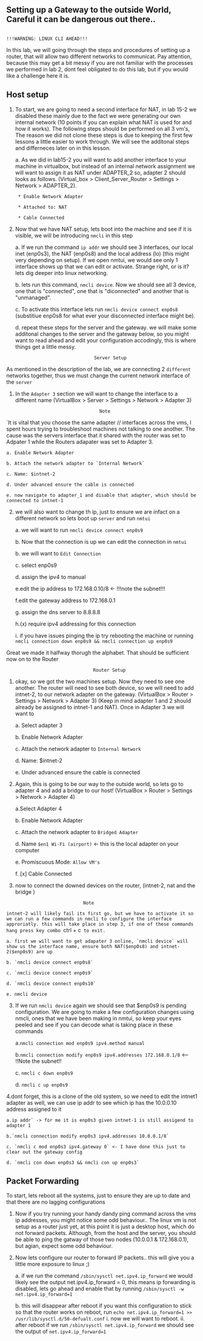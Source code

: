 ## Setting up a Gateway to the outside World, Careful it can be dangerous out there.. 

 
                                                                  !!!WARNING: LINUX CLI AHEAD!!!


In this lab, we will going through the steps and procedures of setting up a router, that will allow two different networks to communicat. Pay attention, because this may get a bit messy if you are not familiar with the processes we performed in lab 2, dont feel obligated to do this lab, but if you would like a challenge here it is. 


## Host setup

1. To start, we are going to need a second interface for NAT, in lab 15-2 we disabled these mainly due to the fact we were generating our own internal network (10 points if you can explain what NAT is used for and how it works). The following steps should be performed on all 3 vm's, The reason we did not clone these steps is due to keeping the first few lessons a little easier to work through. We will see the additonal steps and differneces later on in this lesson.
	
	a. As we did in lab15-2 you will want to add another interface to your machine in virtualbox, but instead of an internal network assignment we will want to assign it as NAT under ADAPTER_2 so, adapter 2 should looks as follows. (Virtual_box > Client_Server_Router > Settings > Network > ADAPTER_2). 
	
		* Enable Network Adapter 
		
		* Attached to: NAT
		
		* Cable Connected
	
2. Now that we have NAT setup, lets boot into the machine and see if it is visible, we will be introducing `nmcli` in this step
	
	a. If we run the command `ip addr` we should see 3 interfaces, our local inet (enp0s3), the NAT (enp0s8) and the local address (lo) (this might very depending on setup). If we open nmtui, we would see only 1 interface shows up that we can edit or activate. Strange right, or is it? lets dig deeper into linux networking. 

	b. lets run this command, `nmcli device`. Now we should see all 3 device, one that is "connected", one that is "diconnected" and another that is "unmanaged". 

	c. To activate this interface lets run `nmcli device connect enp0s8` (substitiue enp0s8 for what ever your disconnected interface might be). 
	
	d. repeat these steps for the server and the gateway. we will make some additonal changes to the server and the gateway below, so you might want to read ahead and edit your configuration accodingly, this is where things get a little messy. 

								    Server Setup

As mentioned in the description of the lab, we are connecting 2 `different` networks together, thus we must change the current network interface of the `server`

1. In the `Adapter 3` section we will want to change the interface to a different name (VirtualBox > Server > Settings > Network > Adapter 3) 

								      Note
`It is vital that you choose the same adapter // interfaces across the vms, I spent hours trying to troubleshoot machines not talking to one another. The cause was the servers interface that it shared with the router was set to Adpater 1 while the Routers adapater was set to Adapter 3.

	a. Enable Network Adapter 
	
	b. Attach the network adapter to `Internal Network`
	
	c. Name: $intnet-2
	
	d. Under advanced ensure the cable is connected

	e. now navigate to adapter_1 and disable that adapter, which should be connected to intnet-1 
            

2. we will also want to change th ip, just to ensure we are infact on a different network so lets boot up `server` and run `nmtui`

	a. we will want to run `nmcli device connect enp0s9` 
	
	b. Now that the connection is up we can edit the connection in `nmtui`
	
	b. we will want to `Edit Connection`
	
	c. select enp0s9 
	
	d. assign the ipv4 to manual 
	
	e.edit the ip address to 172.168.0.10/8 <- !!!note the subnet!!!
	
	f.edit the gateway address to 172.168.0.1
	
	g. assign the dns server to 8.8.8.8
	
	h.(x) require ipv4 addressing for this connection
	
	i. if you have issues pinging the ip try rebooting the machine or running `nmcli connection down enp0s9 && nmcli connection up enp0s9`


Great we made it halfway thorugh the alphabet. That should be sufficient now on to the Router

								    Router Setup
1. okay, so we got the two machines setup. Now they need to see one another. The router will need to see both device, so we will need to add intnet-2, to our network adapter on the gateway. (VirtualBox > Router > Settings > Network > Adapter 3) (Keep in mind adapter 1 and 2 should already be assigned to intnet-1 and NAT). Once in Adapter 3 we will want to 

	a. Select adapter 3
	
	b. Enable Network Adapter 
	
	c. Attach the network adapter to `Internal Network`
	
	d. Name: $intnet-2
	
	e. Under advanced ensure the cable is connected



2. Again, this is going to be our way to the outside world, so lets go to adapter 4 and add a bridge to our host! (VirtualBox > Router > Settings > Network > Adapter 4)

	a.Select Adapter 4

	b. Enable Network Adapter

	c. Attach the network adapter to `Bridged Adapter`
	
	d. Name `$en1 Wi-Fi (airport)` <- this is the local adapter on your computer
	
	e. Promiscuous Mode: `Allow VM's`

	f. [x] Cable Connected
	
4. now to connect the downed devices on the router, (intnet-2, nat and the bridge )

								Note
`intnet-2 will likely fail its first go, but we have to activate it so we can run a few commands in nmcli to configure the interface approriatly. this will take place in step 3, if one of these commands hang press key combo `ctrl + c` to exit.`

	a. first we will want to get adapater 3 online, `nmcli device` will show us the interface name, ensure both NAT($enp0s8) and intnet-2($enp0s9) are up
	
	b. `nmcli device connect enp0s8` 
	
	c. `nmcli device connect enp0s9`
	
	d. `nmcli device connect enp0s10`
	
	e. nmcli device 

3. If we run `nmcli device` again we should see that $enp0s9 is pending configuration. We are going to make a few configuration changes using nmcli, ones that we have been making in nmtui, so keep your eyes peeled and see if you can decode what is taking place in these commands

	
	a.`nmcli connection mod enp0s9 ipv4.method manual`
	
	b.`nmcli connection modify enp0s9 ipv4.addresses 172.168.0.1/8` <-- !!Note the subnet!!
	
	c. `nmcli c down enp0s9`
	
	d. `nmcli c up enp0s9`

4.dont forget, this is a clone of the old system, so we need to edit the intnet1 adapter as well, we can use ip addr to see which ip has the 10.0.0.10 address assigned to it 

	a.ip addr` -> for me it is enp0s3 given intnet-1 is still assigend to adapter 1
	
	b.`nmcli connection modify enp0s3 ipv4.addresses 10.0.0.1/8`
	
	c. `nmcli c mod enp0s3 ipv4.gateway 0` <- I have done this just to clear out the gateway config
	
	d. `nmcli con down enp0s3 && nmcli con up enp0s3`


	
## Packet Forwarding
To start, lets reboot all the systems, just to ensure they are up to date and that there are no  lagging configurations 

1. Now if you try running your handy dandy ping command across the vms ip addresses, you might notice some odd behaviour.. The linux vm is not setup as a router just yet, at this point it is just a desktop host, which do not forward packets. Although, from the host and the server, you should be able to ping the gatway of those two nodes (10.0.0.1 & 172.168.0.1), but agian, expect some odd behaviour. 

2. Now lets configure our router to forward IP packets.. this will give you a little more exposure to linux ;) 

	a. if we run the command `/sbin/sysctl net.ipv4.ip_forward` we would likely see the output net.ipv4.ip_forward = 0, this means ip forwarding is disabled, lets go ahead and enable that by running `/sbin/sysctl -w net.ipv4.ip_forward=1`

	b. this will disappear after reboot if you want this configuration to stick so that the router works on reboot, run `echo net.ipv4.ip_forward=1 >> /usr/lib/sysctl.d/50-defualt.conf`
		i. now we will want to reboot.
		ii. after reboot if we run `/sbin/sysctl net.ipv4.ip_forward` we should see the output of `net.ipv4.ip_forward=1`

